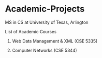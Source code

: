 # Academic-Projects
MS in CS at University of Texas, Arlington

List of Academic Courses

1. Web Data Management & XML (CSE 5335)

2. Computer Networks (CSE 5344)

